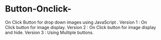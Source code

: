 # Button-Onclick-
On Click Button for drop down images using JavaScript . 
Version 1 : On Click button for image display. 
Version 2 : On Click button for image display and hide. 
Version 3 : Using Multiple buttons.
